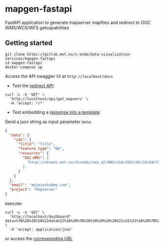 # mapgen-fastapi

FastAPI application to generate mapserver mapfiles and redirect to OGC WMS/WCS/WFS getcapabilities

## Getting started

```
git clone https://gitlab.met.no/s-enda/data-visualization-services/mapgen-fastapi
cd mapgen-fastapi
docker-compose up
```

Access the API swaggler UI at `http://localhost/docs`

* Test the [redirect API](mapgen/api/redirect.py#L8):

```
curl -L -X 'GET' \
  'http://localhost/api/get_mapserv' \
  -H 'accept: */*'
```

* Test embedding a [response into a template](mapgen/views/dashboard.py#L14):

Send a json string as input parameter `data`:

```json
{
  "data": {
    "id1": {
      "title": "Title",
      "feature_type": "NA",
      "resources": {
        "OGC:WMS": [
          "http://nbswms.met.no/thredds/wms_ql/NBS/S1A/2021/05/18/EW/S1A_EW_GRDM_1SDH_20210518T070428_20210518T070534_037939_047A42_65CD.nc?SERVICE=WMS&REQUEST=GetCapabilities"
        ]
      }
    }
  },
  "email": "epiesasha@me.com",
  "project": "Mapserver"
}
```
execute: 

```
curl -L -X 'GET' \
  'http://localhost/dashboard?data=%7B%20%20%20%22data%22%3A%20%7B%20%20%20%20%20%22id1%22%3A%20%7B%20%20%20%20%20%20%20%22title%22%3A%20%22Title%22%2C%20%20%20%20%20%20%20%22feature_type%22%3A%20%22NA%22%2C%20%20%20%20%20%20%20%22resources%22%3A%20%7B%20%20%20%20%20%20%20%20%20%22OGC%3AWMS%22%3A%20%5B%20%20%20%20%20%20%20%20%20%20%20%22http%3A%2F%2Fnbswms.met.no%2Fthredds%2Fwms_ql%2FNBS%2FS1A%2F2021%2F05%2F18%2FEW%2FS1A_EW_GRDM_1SDH_20210518T070428_20210518T070534_037939_047A42_65CD.nc%3FSERVICE%3DWMS%26REQUEST%3DGetCapabilities%22%20%20%20%20%20%20%20%20%20%5D%20%20%20%20%20%20%20%7D%20%20%20%20%20%7D%20%20%20%7D%2C%20%20%20%22email%22%3A%20%22epiesasha%40me.com%22%2C%20%20%20%22project%22%3A%20%22Mapserver%22%20%7D' \
  -H 'accept: application/json'
```

or access the [corresponding URL](http://localhost/dashboard?data=%7B%20%20%20%22data%22%3A%20%7B%20%20%20%20%20%22id1%22%3A%20%7B%20%20%20%20%20%20%20%22title%22%3A%20%22Title%22%2C%20%20%20%20%20%20%20%22feature_type%22%3A%20%22NA%22%2C%20%20%20%20%20%20%20%22resources%22%3A%20%7B%20%20%20%20%20%20%20%20%20%22OGC%3AWMS%22%3A%20%5B%20%20%20%20%20%20%20%20%20%20%20%22http%3A%2F%2Fnbswms.met.no%2Fthredds%2Fwms_ql%2FNBS%2FS1A%2F2021%2F05%2F18%2FEW%2FS1A_EW_GRDM_1SDH_20210518T070428_20210518T070534_037939_047A42_65CD.nc%3FSERVICE%3DWMS%26REQUEST%3DGetCapabilities%22%20%20%20%20%20%20%20%20%20%5D%20%20%20%20%20%20%20%7D%20%20%20%20%20%7D%20%20%20%7D%2C%20%20%20%22email%22%3A%20%22epiesasha%40me.com%22%2C%20%20%20%22project%22%3A%20%22Mapserver%22%20%7D
)  